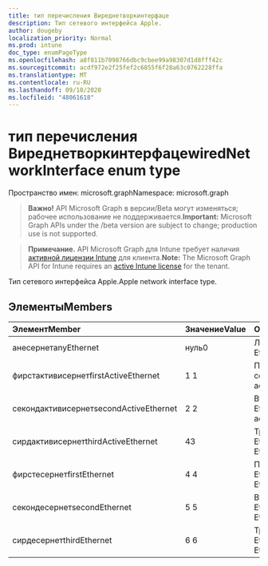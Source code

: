 ```yaml
---
title: тип перечисления Виреднетворкинтерфаце
description: Тип сетевого интерфейса Apple.
author: dougeby
localization_priority: Normal
ms.prod: intune
doc_type: enumPageType
ms.openlocfilehash: a8f811b7098766dbc9cbee99a98307d1d8fff42c
ms.sourcegitcommit: acdf972e2f25fef2c6855f6f28a63c0762228ffa
ms.translationtype: MT
ms.contentlocale: ru-RU
ms.lasthandoff: 09/18/2020
ms.locfileid: "48061618"
---
```

# <a name="wirednetworkinterface-enum-type"></a><span data-ttu-id="f809f-103">тип перечисления Виреднетворкинтерфаце</span><span class="sxs-lookup"><span data-stu-id="f809f-103">wiredNetworkInterface enum type</span></span>

<span data-ttu-id="f809f-104">Пространство имен: microsoft.graph</span><span class="sxs-lookup"><span data-stu-id="f809f-104">Namespace: microsoft.graph</span></span>

> <span data-ttu-id="f809f-105">**Важно!** API Microsoft Graph в версии/Beta могут изменяться; рабочее использование не поддерживается.</span><span class="sxs-lookup"><span data-stu-id="f809f-105">**Important:** Microsoft Graph APIs under the /beta version are subject to change; production use is not supported.</span></span>

> <span data-ttu-id="f809f-106">**Примечание.** API Microsoft Graph для Intune требует наличия [активной лицензии Intune](https://go.microsoft.com/fwlink/?linkid=839381) для клиента.</span><span class="sxs-lookup"><span data-stu-id="f809f-106">**Note:** The Microsoft Graph API for Intune requires an [active Intune license](https://go.microsoft.com/fwlink/?linkid=839381) for the tenant.</span></span>

<span data-ttu-id="f809f-107">Тип сетевого интерфейса Apple.</span><span class="sxs-lookup"><span data-stu-id="f809f-107">Apple network interface type.</span></span>

## <a name="members"></a><span data-ttu-id="f809f-108">Элементы</span><span class="sxs-lookup"><span data-stu-id="f809f-108">Members</span></span>
|<span data-ttu-id="f809f-109">Элемент</span><span class="sxs-lookup"><span data-stu-id="f809f-109">Member</span></span>|<span data-ttu-id="f809f-110">Значение</span><span class="sxs-lookup"><span data-stu-id="f809f-110">Value</span></span>|<span data-ttu-id="f809f-111">Описание</span><span class="sxs-lookup"><span data-stu-id="f809f-111">Description</span></span>|
|:---|:---|:---|
|<span data-ttu-id="f809f-112">анесернет</span><span class="sxs-lookup"><span data-stu-id="f809f-112">anyEthernet</span></span>|<span data-ttu-id="f809f-113">нуль</span><span class="sxs-lookup"><span data-stu-id="f809f-113">0</span></span>|<span data-ttu-id="f809f-114">Любой Ethernet.</span><span class="sxs-lookup"><span data-stu-id="f809f-114">Any Ethernet.</span></span>|
|<span data-ttu-id="f809f-115">фирстактивисернет</span><span class="sxs-lookup"><span data-stu-id="f809f-115">firstActiveEthernet</span></span>|<span data-ttu-id="f809f-116">1 </span><span class="sxs-lookup"><span data-stu-id="f809f-116">1</span></span>|<span data-ttu-id="f809f-117">Первая активная сеть Ethernet.</span><span class="sxs-lookup"><span data-stu-id="f809f-117">First active Ethernet.</span></span>|
|<span data-ttu-id="f809f-118">секондактивисернет</span><span class="sxs-lookup"><span data-stu-id="f809f-118">secondActiveEthernet</span></span>|<span data-ttu-id="f809f-119">2 </span><span class="sxs-lookup"><span data-stu-id="f809f-119">2</span></span>|<span data-ttu-id="f809f-120">Вторая активная сеть Ethernet.</span><span class="sxs-lookup"><span data-stu-id="f809f-120">Second active Ethernet.</span></span>|
|<span data-ttu-id="f809f-121">сирдактивисернет</span><span class="sxs-lookup"><span data-stu-id="f809f-121">thirdActiveEthernet</span></span>|<span data-ttu-id="f809f-122">4</span><span class="sxs-lookup"><span data-stu-id="f809f-122">3</span></span>|<span data-ttu-id="f809f-123">Третья активная сеть Ethernet.</span><span class="sxs-lookup"><span data-stu-id="f809f-123">Third active Ethernet.</span></span>|
|<span data-ttu-id="f809f-124">фирстесернет</span><span class="sxs-lookup"><span data-stu-id="f809f-124">firstEthernet</span></span>|<span data-ttu-id="f809f-125">4 </span><span class="sxs-lookup"><span data-stu-id="f809f-125">4</span></span>|<span data-ttu-id="f809f-126">Первая сеть Ethernet.</span><span class="sxs-lookup"><span data-stu-id="f809f-126">First Ethernet.</span></span>|
|<span data-ttu-id="f809f-127">секондесернет</span><span class="sxs-lookup"><span data-stu-id="f809f-127">secondEthernet</span></span>|<span data-ttu-id="f809f-128">5 </span><span class="sxs-lookup"><span data-stu-id="f809f-128">5</span></span>|<span data-ttu-id="f809f-129">Вторая сеть Ethernet.</span><span class="sxs-lookup"><span data-stu-id="f809f-129">Second Ethernet.</span></span>|
|<span data-ttu-id="f809f-130">сирдесернет</span><span class="sxs-lookup"><span data-stu-id="f809f-130">thirdEthernet</span></span>|<span data-ttu-id="f809f-131">6 </span><span class="sxs-lookup"><span data-stu-id="f809f-131">6</span></span>|<span data-ttu-id="f809f-132">Третья сеть Ethernet.</span><span class="sxs-lookup"><span data-stu-id="f809f-132">Third Ethernet.</span></span>|






